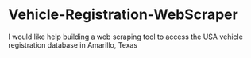 # Vehicle-Registration-WebScraper
I would like help building a web scraping tool to access the USA  vehicle registration database in Amarillo, Texas 
